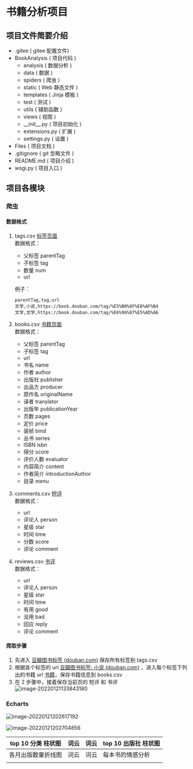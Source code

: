 # 书籍分析项目

## 项目文件简要介绍

- .gitee ( gitee 配置文件)
- BookAnalysis ( 项目代码 )
  - analysis ( 数据分析 )
  - data ( 数据 )
  - spiders ( 爬虫 )
  - static ( Web 静态文件 )
  - templates ( Jinja 模板 )
  - test ( 测试 )
  - utils ( 辅助函数 )
  - views ( 视图 )
  - \_\_init__.py ( 项目初始化 )
  - extensions.py ( 扩展 )
  - settings.py ( 设置 )
- Files ( 项目文档 )
- .gitignore ( git 忽略文件 )
- README.md ( 项目介绍 )
- wsgi.py ( 项目入口 )

## 项目各模块

### 爬虫

#### 数据格式

1. tags.csv [标签页面](https://book.douban.com/tag/?view=type&icn=index-sorttags-all)  
   数据格式：
   
   - 父标签 parentTag
   - 子标签 tag
   - 数量 num
   - url
   
   例子：  
   
   ```csv
   parentTag,tag,url
   文学,小说,https://book.douban.com/tag/%E5%B0%8F%E8%AF%B4
   文学,文学,https://book.douban.com/tag/%E6%96%87%E5%AD%A6
   ```
   
2. books.csv [书籍页面](https://book.douban.com/tag/%E6%96%87%E5%AD%A6)  
   数据格式：  

   - 父标签 parentTag
   - 子标签 tag
   - url
   - 书名 name
   - 作者 author
   - 出版社 publisher
   - 出品方 producer
   - 原作名 originalName
   - 译者 translator
   - 出版年 publicationYear
   - 页数 pages
   - 定价 price
   - 装帧 bind
   - 丛书 series
   - ISBN isbn
   - 得分 score
   - 评价人数 evaluator
   - 内容简介 content
   - 作者简介 introductionAuthor
   - 目录 menu
   
3. comments.csv [短评](https://book.douban.com/subject/35534519/comments/)  
   数据格式：

   - url
   - 评论人 person
   - 星级 star
   - 时间 time
   - 分数 score
   - 评论 comment

4. reviews.csv [书评](https://book.douban.com/subject/35534519/reviews)  
   数据格式：  

   - url
   - 评论人 person
   - 星级 star
   - 时间 time
   - 有用 good
   - 没用 bad
   - 回应 reply
   - 评论 comment

#### 爬取步骤

1. 先进入 [豆瓣图书标签 (douban.com)](https://book.douban.com/tag/?view=type&icn=index-sorttags-all) 保存所有标签到 tags.csv
2. 根据各个标签的 url [豆瓣图书标签: 小说 (douban.com)](https://book.douban.com/tag/小说) ，进入每个标签下列出的书籍 url [书籍](https://book.douban.com/subject/4913064/)，保存书籍信息到 books.csv
3. 在 2 步骤中，接着保存当前页的 短评 和 书评  
   <img src="https://gitee.com/ruanxinwei/image/raw/master/image/image-20220121133843180.png" alt="image-20220121133843180" />

### Echarts

![image-20220121202617192](https://gitee.com/ruanxinwei/image/raw/master/image/image-20220121202617192.png)

![image-20220121202704856](https://gitee.com/ruanxinwei/image/raw/master/image/image-20220121202704856.png)



| top 10 分类 柱状图 | 词云 | 词云 | top 10 出版社 柱状图 |
| ------------------ | ---- | ---- | -------------------- |
| 各月出版数量折线图 | 词云 | 词云 | 每本书的情感分析     |
|                    |      |      |                      |

